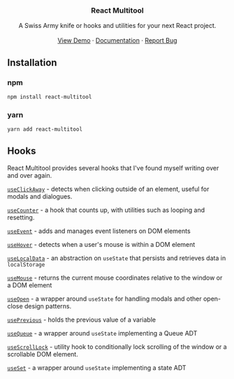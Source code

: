 <div align="center">

  <h3 align="center">React Multitool</h3>

  <p align="center">
    A Swiss Army knife or hooks and utilities for your next React project.
    <br />
    <br />
    <a href="https://github.com/othneildrew/Best-README-Template">View Demo</a>
    ·
    <a href="https://github.com/othneildrew/Best-README-Template/issues">Documentation</a>
    ·
    <a href="https://github.com/othneildrew/Best-README-Template/issues">Report Bug</a>
  </p>
</div>

## Installation

### npm

```bash
npm install react-multitool
```

### yarn

```bash
yarn add react-multitool
```

## Hooks

React Multitool provides several hooks that I've found myself writing over and over again.

[`useClickAway`](https://github.com/tommitchelmore/react-multitool/wiki/hooks/use-click-away) - detects when clicking outside of an element, useful for modals and dialogues.


[`useCounter`](https://github.com/tommitchelmore/react-multitool/wiki/hooks/use-counter) - a hook that counts up, with utilities such as looping and resetting.

[`useEvent`]() - adds and manages event listeners on DOM elements

[`useHover`]() - detects when a user's mouse is within a DOM element

[`useLocalData`]() - an abstraction on `useState` that persists and retrieves data in `localStorage`

[`useMouse`]() - returns the current mouse coordinates relative to the window or a DOM element

[`useOpen`]() - a wrapper around `useState` for handling modals and other open-close design patterns.

[`usePrevious`]() - holds the previous value of a variable

[`useQueue`]() - a wrapper around `useState` implementing a Queue ADT

[`useScrollLock`]() - utility hook to conditionally lock scrolling of the window or a scrollable DOM element.

[`useSet`]() - a wrapper around `useState` implementing a state ADT
